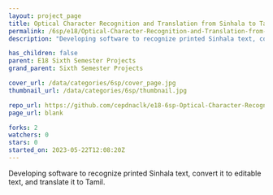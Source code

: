 ```yaml
---
layout: project_page
title: Optical Character Recognition and Translation from Sinhala to Tamil for Printed Documents
permalink: /6sp/e18/Optical-Character-Recognition-and-Translation-from-Sinhala-to-Tamil-for-Printed-Documents/
description: "Developing software to recognize printed Sinhala text, convert it to editable text, and translate it to Tamil. "

has_children: false
parent: E18 Sixth Semester Projects
grand_parent: Sixth Semester Projects

cover_url: /data/categories/6sp/cover_page.jpg
thumbnail_url: /data/categories/6sp/thumbnail.jpg

repo_url: https://github.com/cepdnaclk/e18-6sp-Optical-Character-Recognition-and-Translation-from-Sinhala-to-Tamil-for-Printed-Documents
page_url: blank

forks: 2
watchers: 0
stars: 0
started_on: 2023-05-22T12:08:20Z
---
```

Developing software to recognize printed Sinhala text, convert it to editable text, and translate it to Tamil. 


